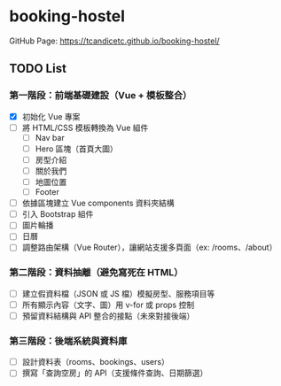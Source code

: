 # booking-hostel

GitHub Page: https://tcandicetc.github.io/booking-hostel/

## TODO List

### 第一階段：前端基礎建設（Vue + 模板整合）

- [x] 初始化 Vue 專案
- [ ] 將 HTML/CSS 模板轉換為 Vue 組件
  - [ ]  Nav bar
  - [ ]  Hero 區塊（首頁大圖）
  - [ ]  房型介紹
  - [ ]  關於我們
  - [ ]  地圖位置
  - [ ]  Footer
- [ ]  依據區塊建立 Vue components 資料夾結構
- [ ]  引入 Bootstrap 組件
  - [ ] 圖片輪播
  - [ ] 日曆
- [ ] 調整路由架構（Vue Router），讓網站支援多頁面（ex: /rooms、/about）

### 第二階段：資料抽離（避免寫死在 HTML）

- [ ] 建立假資料檔（JSON 或 JS 檔）模擬房型、服務項目等
- [ ] 所有顯示內容（文字、圖）用 v-for 或 props 控制
- [ ] 預留資料結構與 API 整合的接點（未來對接後端）

### 第三階段：後端系統與資料庫

- [ ] 設計資料表（rooms、bookings、users）
- [ ] 撰寫「查詢空房」的 API（支援條件查詢、日期篩選）

